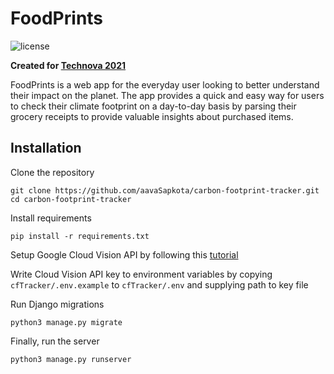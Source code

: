# FoodPrints
![license](https://img.shields.io/badge/license-BSD--3--Clause-green?style=flat-square)

**Created for [Technova 2021](https://technova2021.devpost.com/)**

FoodPrints is a web app for the everyday user looking to better understand their impact on the planet. The app provides a quick and easy way for users to check their climate footprint on a day-to-day basis by parsing their grocery receipts to provide valuable insights about purchased items.

## Installation
Clone the repository
```
git clone https://github.com/aavaSapkota/carbon-footprint-tracker.git
cd carbon-footprint-tracker
```
Install requirements
```
pip install -r requirements.txt
```
Setup Google Cloud Vision API by following this [tutorial](https://cloud.google.com/vision/docs/before-you-begin)

Write Cloud Vision API key to environment variables by copying `cfTracker/.env.example` to `cfTracker/.env` and supplying path to key file

Run Django migrations
```
python3 manage.py migrate
```
Finally, run the server
```
python3 manage.py runserver
```